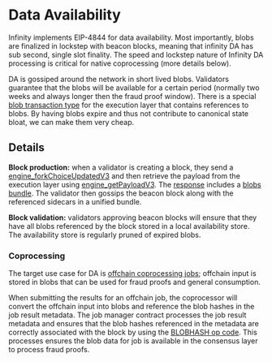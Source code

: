 # Data Availability

Infinity implements EIP-4844 for data availability. Most importantly, blobs are finalized in lockstep with beacon blocks, meaning that infinity DA has sub second, single slot finality. The speed and lockstep nature of Infinity DA processing is critical for native coprocessing (more details below). 

DA is gossiped around the network in short lived blobs. Validators guarantee that the blobs will be available for a certain period (normally two weeks and always longer then the fraud proof window). There is a special [blob transaction type](https://github.com/ethereum/EIPs/blob/master/EIPS/eip-4844.md#blob-transaction) for the execution layer that contains references to blobs. By having blobs expire and thus not contribute to canonical state bloat, we can make them very cheap.

## Details 

**Block production:** when a validator is creating a block, they send a [engine_forkChoiceUpdatedV3](https://github.com/ethereum/execution-apis/blob/main/src/engine/cancun.md#engine_forkchoiceupdatedv3) and then retrieve the payload from the execution layer using [engine_getPayloadV3](https://github.com/ethereum/execution-apis/blob/main/src/engine/cancun.md#engine_getpayloadv3). The [response](https://github.com/ethereum/execution-apis/blob/main/src/engine/cancun.md#response-2) includes a [blobs bundle](https://github.com/ethereum/execution-apis/blob/main/src/engine/cancun.md#BlobsBundleV1). The validator then gossips the beacon block along with the referenced sidecars in a unified bundle.

**Block validation:** validators approving beacon blocks will ensure that they have all blobs referenced by the block stored in a local availability store. The availability store is regularly pruned of expired blobs.

### Coprocessing

The target use case for DA is [offchain coprocessing jobs](../integration/offchain.md); offchain input is stored in blobs that can be used for fraud proofs and general consumption. 

When submitting the results for an offchain job, the coprocessor will convert the offchain input into blobs and reference the blob hashes in the job result metadata. The job manager contract processes the job result metadata and ensures that the blob hashes referenced in the metadata are correctly associated with the block by using the [BLOBHASH op code](https://github.com/ethereum/EIPs/blob/master/EIPS/eip-4844.md#opcode-to-get-versioned-hashes). This processes ensures the blob data for job is available in the consensus layer to process fraud proofs.



